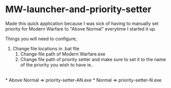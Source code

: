 # MW-launcher-and-priority-setter

Made this quick application because I was sick of having to manually set priority for Modern Warfare to "Above Normal" everytime I started it up.

Things you will need to configure;

1. Change file locations in .bat file
    1. Change file path of Modern Warfare.exe
    2. Change file path of priority setter and make sure to set it to the name of the priority you wish to have ie..
<br />
      * Above Normal => priority-setter-AN.exe
      * Normal => priority-setter-N.exe
